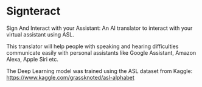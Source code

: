 # Signteract
Sign And Interact with your Assistant: An AI translator to interact with your virtual assistant using ASL.

This translator will help people with speaking and hearing difficulties communicate easily with personal assistants like Google Assistant, Amazon Alexa, Apple Siri etc.

The Deep Learning model was trained using the ASL dataset from Kaggle: https://www.kaggle.com/grassknoted/asl-alphabet
